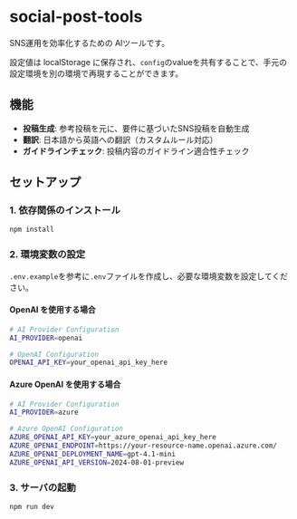 # social-post-tools

SNS運用を効率化するための AIツールです。

設定値は localStorage に保存され、`config`のvalueを共有することで、手元の設定環境を別の環境で再現することができます。

## 機能

- **投稿生成**: 参考投稿を元に、要件に基づいたSNS投稿を自動生成
- **翻訳**: 日本語から英語への翻訳（カスタムルール対応）
- **ガイドラインチェック**: 投稿内容のガイドライン適合性チェック

## セットアップ

### 1. 依存関係のインストール

```bash
npm install
```

### 2. 環境変数の設定

`.env.example`を参考に`.env`ファイルを作成し、必要な環境変数を設定してください。

#### OpenAI を使用する場合

```bash
# AI Provider Configuration
AI_PROVIDER=openai

# OpenAI Configuration
OPENAI_API_KEY=your_openai_api_key_here
```

#### Azure OpenAI を使用する場合

```bash
# AI Provider Configuration
AI_PROVIDER=azure

# Azure OpenAI Configuration
AZURE_OPENAI_API_KEY=your_azure_openai_api_key_here
AZURE_OPENAI_ENDPOINT=https://your-resource-name.openai.azure.com/
AZURE_OPENAI_DEPLOYMENT_NAME=gpt-4.1-mini
AZURE_OPENAI_API_VERSION=2024-08-01-preview
```

### 3. サーバの起動

```bash
npm run dev
```